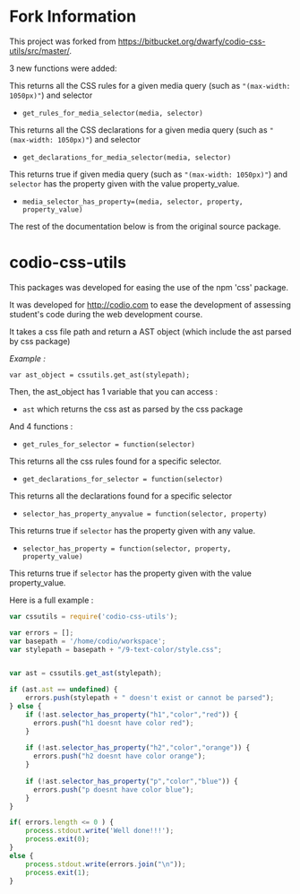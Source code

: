 # Fork Information

This project was forked from https://bitbucket.org/dwarfy/codio-css-utils/src/master/.

3 new functions were added:

This returns all the CSS rules for a given media query (such as `"(max-width: 1050px)"`) and selector

- `get_rules_for_media_selector(media, selector)`

This returns all the CSS declarations for a given media query (such as `"(max-width: 1050px)"`) and selector

- `get_declarations_for_media_selector(media, selector)`

This returns true if given media query (such as `"(max-width: 1050px)"`) and `selector` has the property given with the value property_value.

- `media_selector_has_property=(media, selector, property, property_value)`

The rest of the documentation below is from the original source package. 

# codio-css-utils

This packages was developed for easing the use of the npm 'css' package.

It was developed for http://codio.com to ease the development of assessing student's code during the web development course.

It takes a css file path and return a AST object (which include the ast parsed by css package)

*Example :*

`var ast_object = cssutils.get_ast(stylepath);`

Then, the ast_object has 1 variable that you can access :

- `ast` which returns the css ast as parsed by the css package

And 4 functions :

 - `get_rules_for_selector = function(selector)`

This returns all the css rules found for a specific selector.

 - `get_declarations_for_selector = function(selector)`

This returns all the declarations found for a specific selector

 - `selector_has_property_anyvalue = function(selector, property)`

This returns true if `selector` has the property given with any value.

 - `selector_has_property = function(selector, property, property_value)`

This returns true if `selector` has the property given with the value property_value.

Here is a full example :



```js
var cssutils = require('codio-css-utils');

var errors = [];
var basepath = '/home/codio/workspace';
var stylepath = basepath + "/9-text-color/style.css";


var ast = cssutils.get_ast(stylepath);

if (ast.ast == undefined) {
    errors.push(stylepath + " doesn't exist or cannot be parsed");   
} else {
    if (!ast.selector_has_property("h1","color","red")) {
      errors.push("h1 doesnt have color red");
    }
  
    if (!ast.selector_has_property("h2","color","orange")) {
      errors.push("h2 doesnt have color orange");
    }
  
    if (!ast.selector_has_property("p","color","blue")) {
      errors.push("p doesnt have color blue");
    }
}

if( errors.length <= 0 ) {
    process.stdout.write('Well done!!!');
    process.exit(0);
}
else {
    process.stdout.write(errors.join("\n"));
    process.exit(1);
}
```
